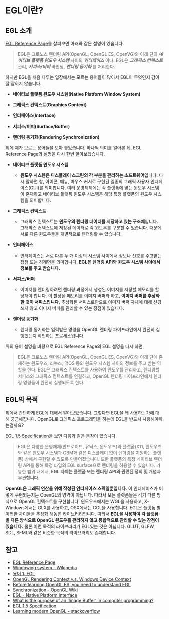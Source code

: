 # EGL이란?

## EGL 소개
[EGL Reference Page](https://registry.khronos.org/EGL/sdk/docs/man/)를 살펴보면 아래와 같은 설명이 있습니다.

> EGL은 크로노스 렌더링 API(OpenGL, OpenGL ES, OpenVG)와 아래 단의  _**네이티브 플랫폼 윈도우 시스템**_ 사이의 _**인터페이스**_ 이다. EGL은 _**그래픽스 컨텍스트**_ 관리, _**서피스/버퍼**_ 바인딩, _**렌더링 동기화**_ 를 처리한다.

하지만 EGL을 처음 다루는 입장에서는 모르는 용어들이 많아서 EGL이 무엇인지 감이 잘 잡히지 않습니다.

- **네이티브 플랫폼 윈도우 시스템(Native Platform Window System)**

- **그래픽스 컨텍스트(Graphics Context)**

- **인터페이스(Interface)**

- **서피스/버퍼(Surface/Buffer)**

- **렌더링 동기화(Rendering Synchronization)**

위에 제가 모르는 용어들을 모아 놓았습니다. 하나씩 의미를 알아본 뒤, EGL Reference Page의 설명을 다시 한번 알아보겠습니다.
- **네이티브 플랫폼 윈도우 시스템**
    - **윈도우 시스템은 디스플레이 스크린의 각 부분을 관리하는 소프트웨어**입니다. 다시 말하면 창, 아이콘, 메뉴, 마우스 커서로 구현된 일종의 그래픽 사용자 인터페이스(GUI)를 의미합니다. 여러 운영체제에는 각 플랫폼에 맞는 윈도우 시스템이 존재하고 네이티브 플랫폼 윈도우 시스템은 해당 특정 플랫폼의 윈도우 시스템을 의미합니다.

- **그래픽스 컨텍스트**
    - 그래픽스 컨텍스트는 **윈도우의 렌더링 데이터를 저장하고 있는 구조체**입니다. 그래픽스 컨텍스트에 저장된 데이터로 각 윈도우를 구분할 수 있습니다. 때문에 서로 다른 윈도우들을 개별적으로 렌더링할 수 있습니다.
    

- **인터페이스**
  - 인터페이스는 서로 다른 두 개 이상의 시스템 사이에서 정보나 신호를 주고받는 접점 또는 경계면을 의미합니다. **EGL은 렌더링 API와 윈도우 시스템 사이에서 정보를 주고 받습니다.**

- **서피스/버퍼**
  - 이미지를 렌더링하려면 렌더링 과정에서 생성된 이미지를 저장할 메모리를 할당해야 합니다. 이 할당된 메모리를 이미지 버퍼라 하고, **이미지 버퍼를 추상화한 것이 서피스입니다.** 추상화된 서피스로만으로 이미지 버퍼 자체에 대해 신경 쓰지 않고 이미지 버퍼를 관리할 수 있는 장점이 있습니다.

- **렌더링 동기화**
  - 렌더링 동기화는 입력받은 명령을 OpenGL 렌더링 파이프라인에서 완전히 실행했는지 확인하는 프로세스입니다.

위의 용어 설명을 바탕으로 EGL Reference Page의 EGL 설명을 다시 하면

> EGL은 크로노스 렌더링 API(OpenGL, OpenGL ES, OpenVG)와 아래 단에 존재하는 윈도우즈, 리눅스, 맥OS 등의 윈도우 시스템 사이의 정보를 주고 받는 역할을 한다. EGL은 그래픽스 컨텍스트를 사용하여 윈도우를 관리하고, 렌더링할 서피스와 그래픽스 컨텍스트를 연결하고, OpenGL 렌더링 파이프라인에서 렌더링 명령들이 완전히 실행되도록 한다.

## EGL의 목적
위에서 간단하게 EGL에 대해서 알아보았습니다. 그렇다면 EGL을 왜 사용하는가에 대해 궁금해집니다. OpenGL로 그래픽스 프로그래밍을 하는데 EGL을 반드시 사용해야하는걸까요?

[EGL 1.5 Specification](https://registry.khronos.org/EGL/specs/eglspec.1.5.pdf)을 보면 다음과 같은 문장이 있습니다.

> EGL은 다양한 운영체제(안드로이드, 유닉스, 윈도우즈)와 플랫폼(X11, 윈도우즈와 같은 윈도우 시스템과 GBM과 같은 디스플레이 없이 렌더링을 지원하는 플랫폼) 상에서 구현할 수 있도록 만들어졌습니다. 또한 플랫폼의 특정 네이티브 렌더링 API를 통해 특정 타입의 EGL surface으로 렌더링을 허용할 수 있습니다. 
가능한 범위 내에서, **EGL 자체는 플랫폼 또는 렌더링 API와 관련된 정의 및 개념과 무관합니다.**

**OpenGL은 그래픽 연산을 위해 작성된 인터페이스 스펙일뿐입니다.** 이 인터페이스가 어떻게 구현되는지는 OpenGL의 영역이 아닙니다. 따라서 모든 플랫폼들은 각기 다른 방식으로 OpenGL 컨텍스트를 구현합니다. 윈도우즈에서는 WGL을 사용하고, X-Windows에서는 GLX를 사용하고, OSX에서는 CGL을 사용합니다. EGL은 플랫폼 별 이러한 차이들을 추상화 해놓은 라이브러리입니다. 따라서 **EGL을 사용하여 각 플랫폼 별 다른 방식으로 OpenGL 윈도우를 관리하지 않고 통합적으로 관리할 수 있는 장점이 있습니다.** 물론 이런 목적의 라이브러리가 EGL있는 것은 아닙니다. GLUT, GLFW, SDL, SFML와 같은 비슷한 목적의 라이브러리도 존재합니다.

## 참고
- [EGL Reference Page](https://registry.khronos.org/EGL/sdk/docs/man/)
- [Windowing system - Wikipedia](https://en.wikipedia.org/wiki/Windowing_system)
- [용어 1. EGL](https://brunch.co.kr/@sixzone11/14)
- [OpenGL Rendering Context v.s. Windows Device Context](https://diehard98.tistory.com/entry/OpenGL-Rendering-Context-vs-Windows-Device-Context)
- [Before learning OpenGL ES, you need to understand EGL](https://programmer.ink/think/before-learning-opengl-es-you-need-to-understand-egl.html)
- [Synchronization - OpenGL Wiki](https://www.khronos.org/opengl/wiki/Synchronization)
- [EGL - Native Platform Interface](https://jp.khronos.org/egl/)
- [What is the purpose of an ‘Image Buffer’ in computer programming?](https://www.quora.com/What-is-the-purpose-of-an-%E2%80%98Image-Buffer%E2%80%99-in-computer-programming)
- [EGL 1.5 Specification](https://registry.khronos.org/EGL/specs/eglspec.1.5.pdf)
- [Learning modern OpenGL - stackoverflow](https://stackoverflow.com/questions/8733663/learning-modern-opengl)